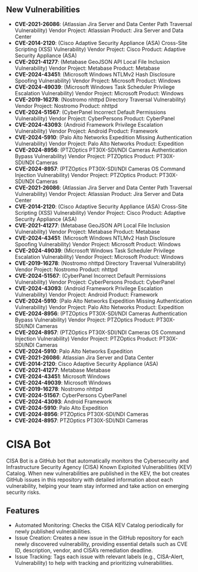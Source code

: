 
## New Vulnerabilities
- **CVE-2021-26086**: (Atlassian Jira Server and Data Center Path Traversal Vulnerability) 
Vendor Project: Atlassian 
Product: Jira Server and Data Center
- **CVE-2014-2120**: (Cisco Adaptive Security Appliance (ASA) Cross-Site Scripting (XSS) Vulnerability) 
Vendor Project: Cisco 
Product: Adaptive Security Appliance (ASA)
- **CVE-2021-41277**: (Metabase GeoJSON API Local File Inclusion Vulnerability) 
Vendor Project: Metabase 
Product: Metabase
- **CVE-2024-43451**: (Microsoft Windows NTLMv2 Hash Disclosure Spoofing Vulnerability) 
Vendor Project: Microsoft 
Product: Windows
- **CVE-2024-49039**: (Microsoft Windows Task Scheduler Privilege Escalation Vulnerability) 
Vendor Project: Microsoft 
Product: Windows
- **CVE-2019-16278**: (Nostromo nhttpd Directory Traversal Vulnerability) 
Vendor Project: Nostromo 
Product: nhttpd
- **CVE-2024-51567**: (CyberPanel Incorrect Default Permissions Vulnerability) 
Vendor Project: CyberPersons 
Product: CyberPanel
- **CVE-2024-43093**: (Android Framework Privilege Escalation Vulnerability) 
Vendor Project: Android 
Product: Framework
- **CVE-2024-5910**: (Palo Alto Networks Expedition Missing Authentication Vulnerability) 
Vendor Project: Palo Alto Networks 
Product: Expedition
- **CVE-2024-8956**: (PTZOptics PT30X-SDI/NDI Cameras Authentication Bypass Vulnerability) 
Vendor Project: PTZOptics 
Product: PT30X-SDI/NDI Cameras
- **CVE-2024-8957**: (PTZOptics PT30X-SDI/NDI Cameras OS Command Injection Vulnerability) 
Vendor Project: PTZOptics 
Product: PT30X-SDI/NDI Cameras
- **CVE-2021-26086**: (Atlassian Jira Server and Data Center Path Traversal Vulnerability) Vendor Project: Atlassian Product: Jira Server and Data Center
- **CVE-2014-2120**: (Cisco Adaptive Security Appliance (ASA) Cross-Site Scripting (XSS) Vulnerability) Vendor Project: Cisco Product: Adaptive Security Appliance (ASA)
- **CVE-2021-41277**: (Metabase GeoJSON API Local File Inclusion Vulnerability) Vendor Project: Metabase Product: Metabase
- **CVE-2024-43451**: (Microsoft Windows NTLMv2 Hash Disclosure Spoofing Vulnerability) Vendor Project: Microsoft Product: Windows
- **CVE-2024-49039**: (Microsoft Windows Task Scheduler Privilege Escalation Vulnerability) Vendor Project: Microsoft Product: Windows
- **CVE-2019-16278**: (Nostromo nhttpd Directory Traversal Vulnerability) Vendor Project: Nostromo Product: nhttpd
- **CVE-2024-51567**: (CyberPanel Incorrect Default Permissions Vulnerability) Vendor Project: CyberPersons Product: CyberPanel
- **CVE-2024-43093**: (Android Framework Privilege Escalation Vulnerability) Vendor Project: Android Product: Framework
- **CVE-2024-5910**: (Palo Alto Networks Expedition Missing Authentication Vulnerability) Vendor Project: Palo Alto Networks Product: Expedition
- **CVE-2024-8956**: (PTZOptics PT30X-SDI/NDI Cameras Authentication Bypass Vulnerability) Vendor Project: PTZOptics Product: PT30X-SDI/NDI Cameras
- **CVE-2024-8957**: (PTZOptics PT30X-SDI/NDI Cameras OS Command Injection Vulnerability) Vendor Project: PTZOptics Product: PT30X-SDI/NDI Cameras
- **CVE-2024-5910**: Palo Alto Networks Expedition
- **CVE-2021-26086**: Atlassian Jira Server and Data Center
- **CVE-2014-2120**: Cisco Adaptive Security Appliance (ASA)
- **CVE-2021-41277**: Metabase Metabase
- **CVE-2024-43451**: Microsoft Windows
- **CVE-2024-49039**: Microsoft Windows
- **CVE-2019-16278**: Nostromo nhttpd
- **CVE-2024-51567**: CyberPersons CyberPanel
- **CVE-2024-43093**: Android Framework
- **CVE-2024-5910**: Palo Alto Expedition
- **CVE-2024-8956**: PTZOptics PT30X-SDI/NDI Cameras
- **CVE-2024-8957**: PTZOptics PT30X-SDI/NDI Cameras

# CISA Bot

CISA Bot is a GitHub bot that automatically monitors the Cybersecurity and Infrastructure Security Agency (CISA) Known Exploited Vulnerabilities (KEV) Catalog. When new vulnerabilities are published in the KEV, the bot creates GitHub issues in this repository with detailed information about each vulnerability, helping your team stay informed and take action on emerging security risks.

## Features

- Automated Monitoring: Checks the CISA KEV Catalog periodically for newly published vulnerabilities.
- Issue Creation: Creates a new issue in the GitHub repository for each newly discovered vulnerability, providing essential details such as CVE ID, description, vendor, and CISA’s remediation deadline.
- Issue Tracking: Tags each issue with relevant labels (e.g., CISA-Alert, Vulnerability) to help with tracking and prioritizing vulnerabilities.

